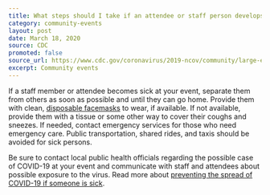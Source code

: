 ```yaml
---
title: What steps should I take if an attendee or staff person develops symptoms of COVID-19 while at my event?
category: community-events
layout: post
date: March 18, 2020
source: CDC
promoted: false
source_url: https://www.cdc.gov/coronavirus/2019-ncov/community/large-events/event-planners-and-attendees-faq.html
excerpt: Community events
---
```


If a staff member or attendee becomes sick at your event, separate them from others as soon as possible and until they can go home. Provide them with clean, <a href="https://www.cdc.gov/niosh/npptl/pdfs/UnderstandDifferenceInfographic-508.pdf"> disposable facemasks</a> to wear, if available. If not available, provide them with a tissue or some other way to cover their coughs and sneezes. If needed, contact emergency services for those who need emergency care. Public transportation, shared rides, and taxis should be avoided for sick persons. 

Be sure to contact local public health officials regarding the possible case of COVID-19 at your event and communicate with staff and attendees about possible exposure to the virus. Read more about <a href="https://www.cdc.gov/coronavirus/2019-ncov/about/steps-when-sick.html"> preventing the spread of COVID-19 if someone is sick</a>.